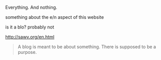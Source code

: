 Everything. And nothing.

something about the e/n aspect of this website

is it a blo? probably not

http://sawv.org/en.html

> A blog is meant to be about something. There is supposed to be a purpose.
